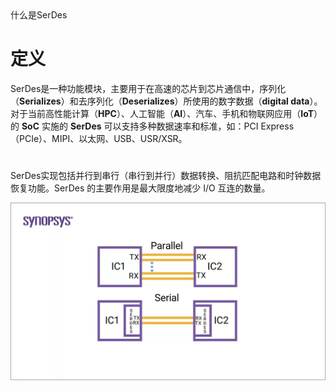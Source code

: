 <section id="title">什么是SerDes</section>

# 定义

SerDes是一种功能模块，主要用于在高速的芯片到芯片通信中，序列化（**Serializes**）和去序列化（**Deserializes**）所使用的数字数据（**digital data**）。对于当前高性能计算（**HPC**）、人工智能（**AI**）、汽车、手机和物联网应用（**IoT**）的 **SoC** 实施的 **SerDes** 可以支持多种数据速率和标准，如：PCI Express（PCIe）、MIPI、以太网、USB、USR/XSR。

# 

SerDes实现包括并行到串行（串行到并行）数据转换、阻抗匹配电路和时钟数据恢复功能。SerDes 的主要作用是最大限度地减少 I/O 互连的数量。

![](2023-01-07-16-27-10.png)

